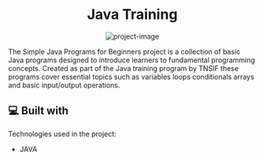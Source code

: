<h1 align="center" id="title">Java Training</h1>

<p align="center"><img src="https://socialify.git.ci/DivyanshUpadhyay/Java_training/image?description=1&amp;forks=1&amp;issues=1&amp;language=1&amp;name=1&amp;owner=1&amp;pattern=Solid&amp;pulls=1&amp;stargazers=1&amp;theme=Dark" alt="project-image"></p>

<p id="description">The Simple Java Programs for Beginners project is a collection of basic Java programs designed to introduce learners to fundamental programming concepts. Created as part of the Java training program by TNSIF these programs cover essential topics such as variables loops conditionals arrays and basic input/output operations.</p>

  
  
<h2>💻 Built with</h2>

Technologies used in the project:

*   JAVA
